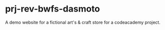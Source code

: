 # prj-rev-bwfs-dasmoto
A demo website for a fictional art's & craft store for a codeacademy project.
